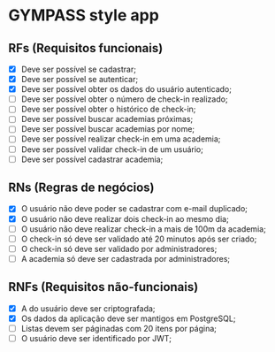 # GYMPASS style app

## RFs (Requisitos funcionais)
- [x] Deve ser possível se cadastrar;
- [x] Deve ser possível se autenticar;
- [x] Deve ser possível obter os dados do usuário autenticado;
- [ ] Deve ser possível obter o número de check-in realizado;
- [ ] Deve ser possível obter o histórico de check-in;
- [ ] Deve ser possível buscar academias próximas;
- [ ] Deve ser possível buscar academias por nome;
- [ ] Deve ser possível realizar check-in em uma academia;
- [ ] Deve ser possível validar check-in de um usuário;
- [ ] Deve ser possível cadastrar academia;

## RNs (Regras de negócios)
- [x] O usuário não deve poder se cadastrar com e-mail duplicado;
- [x] O usuário não deve realizar dois check-in ao mesmo dia;
- [ ] O usuário não deve realizar check-in a mais de 100m da academia;
- [ ] O check-in só deve ser validado até 20 minutos após ser criado;
- [ ] O check-in só deve ser validado por administradores;
- [ ] A academia só deve ser cadastrada por administradores;

## RNFs (Requisitos não-funcionais)
- [x] A do usuário deve ser criptografada;
- [x] Os dados da aplicação deve ser mantigos em PostgreSQL;
- [ ] Listas devem ser páginadas com 20 itens por página;
- [ ] O usuário deve ser identificado por JWT;
